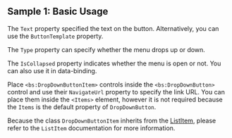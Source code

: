 ## Sample 1: Basic Usage

The `Text` property specified the text on the button. Alternatively, you can use the `ButtonTemplate` property.

The `Type` property can specify whether the menu drops up or down.

The `IsCollapsed` property indicates whether the menu is open or not. You can also use it in data-binding.

Place `<bs:DropDownButtonItem>` controls inside the `<bs:DropDownButton>` control and use their `NavigateUrl` property to specify the link URL. 
You can place them inside the `<Items>` element, however it is not required because the `Items` is the default property of `DropDownButton`.

Because the class `DropDownButtonItem` inherits from the [ListItem](/docs/controls/bootstrap/ListItem/{branch}), please refer to the `ListItem` documentation for more information.

